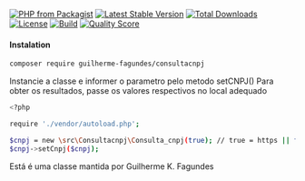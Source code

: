 [![PHP from Packagist](https://img.shields.io/packagist/php-v/Guilherme-fagundes/consultacnpj.svg?style=flat-square)](https://packagist.org/packages/Guilherme-fagundes/consultacnpj)
[![Latest Stable Version](https://poser.pugx.org/guilherme-fagundes/consultacnpj/v/stable)](https://packagist.org/packages/guilherme-fagundes/consultacnpj)
[![Total Downloads](https://poser.pugx.org/guilherme-fagundes/consultacnpj/downloads)](https://packagist.org/packages/guilherme-fagundes/consultacnpj)
[![License](https://poser.pugx.org/guilherme-fagundes/consultacnpj/license)](https://packagist.org/packages/guilherme-fagundes/consultacnpj)
[![Build](https://img.shields.io/scrutinizer/build/g/Guilherme-fagundes/Consulta_cnpj.svg?style=flat-square)](https://scrutinizer-ci.com/g/Guilherme-fagundes/consultacnpj)
[![Quality Score](https://img.shields.io/scrutinizer/g/Guilherme-fagundes/Consulta_cnpj.svg?style=flat-square)](https://scrutinizer-ci.com/g/Guilherme-fagundes/Consulta_cnpj)
#### Instalation

```sh
composer require guilherme-fagundes/consultacnpj
```

Instancie a classe e informer o parametro pelo metodo setCNPJ()
Para obter os resultados, passe os valores respectivos no local adequado


```sh
<?php

require './vendor/autoload.php';

$cnpj = new \src\Consultacnpj\Consulta_cnpj(true); // true = https || false = http
$cnpj->setCnpj($cnpj);

```

Está é uma classe mantida por Guilherme K. Fagundes




